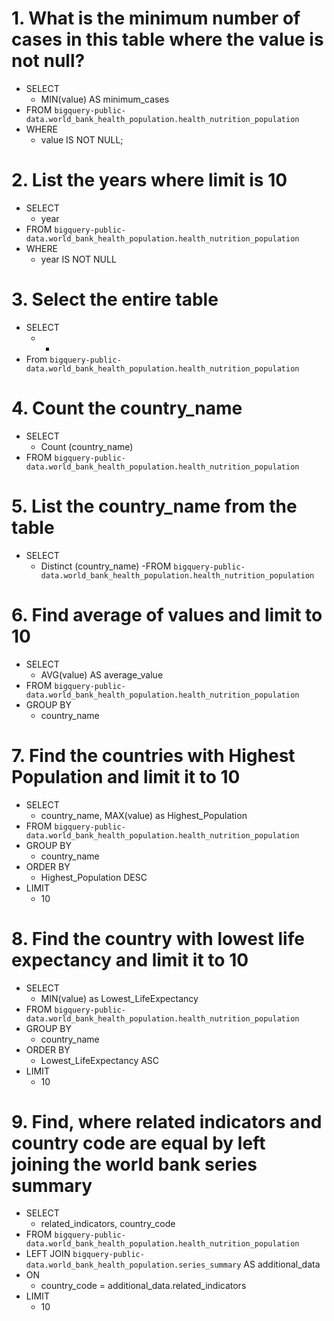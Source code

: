# 1. What is the minimum number of cases in this table where the value is not null?
- SELECT
  - MIN(value) AS minimum_cases
- FROM
  `bigquery-public-data.world_bank_health_population.health_nutrition_population`
- WHERE
  - value IS NOT NULL;
# 2. List the years where limit is 10
- SELECT
  - year
- FROM
  `bigquery-public-data.world_bank_health_population.health_nutrition_population`
- WHERE
  - year IS NOT NULL
# 3. Select the entire table
- SELECT
  - *
- From
  `bigquery-public-data.world_bank_health_population.health_nutrition_population`
# 4. Count the country_name
  - SELECT
    - Count (country_name)
  - FROM
   `bigquery-public-data.world_bank_health_population.health_nutrition_population`
# 5. List the country_name from the table
- SELECT
  - Distinct (country_name)
-FROM
  `bigquery-public-data.world_bank_health_population.health_nutrition_population`
# 6. Find average of values and limit to 10
- SELECT
  - AVG(value) AS average_value
- FROM
   `bigquery-public-data.world_bank_health_population.health_nutrition_population`
- GROUP BY
  - country_name
# 7. Find the countries with Highest Population and limit it to 10
- SELECT
  - country_name,
  MAX(value) as Highest_Population
- FROM
  `bigquery-public-data.world_bank_health_population.health_nutrition_population`
- GROUP BY
  - country_name
- ORDER BY
  - Highest_Population DESC
- LIMIT
  - 10
# 8. Find the country with lowest life expectancy and limit it to 10
- SELECT
  - MIN(value) as Lowest_LifeExpectancy
- FROM
  `bigquery-public-data.world_bank_health_population.health_nutrition_population`
- GROUP BY
  - country_name
- ORDER BY
  - Lowest_LifeExpectancy ASC
- LIMIT
  - 10
# 9. Find, where related indicators and country code are equal by left joining the world bank series summary
- SELECT
  - related_indicators,
   country_code
- FROM
  `bigquery-public-data.world_bank_health_population.health_nutrition_population`
- LEFT JOIN
  `bigquery-public-data.world_bank_health_population.series_summary` AS additional_data
- ON
  - country_code = additional_data.related_indicators
- LIMIT
   - 10
